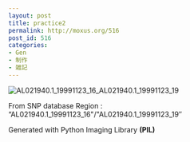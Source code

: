 ```yaml
---
layout: post
title: practice2
permalink: http://moxus.org/516
post_id: 516
categories: 
- Gen
- 制作
- 雑記
---
```


![AL021940.1_19991123_16_AL021940.1_19991123_19](http://moxus.org/wp-content/uploads/2010/04/AL021940.1_19991123_16_AL021940.1_19991123_19.jpg)

From SNP database Region : “AL021940.1_19991123_16"/"AL021940.1_19991123_19″

Generated with Python Imaging Library
**(PIL)**